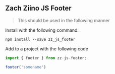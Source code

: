 ## Zach Ziino JS Footer

> This should be used in the following manner

Install with the following command:

```
npm install --save zz_js_footer
```

Add to a project with the following code

```javascript 
import { footer } from zz-js-footer;

footer('somename')
```